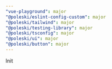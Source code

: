 ```yaml
---
"vue-playground": major
"@poleski/eslint-config-custom": major
"@poleski/tailwind": major
"@poleski/testing-library": major
"@poleski/tsconfig": major
"@poleski/ui": major
"@poleski/button": major
---
```


Init
